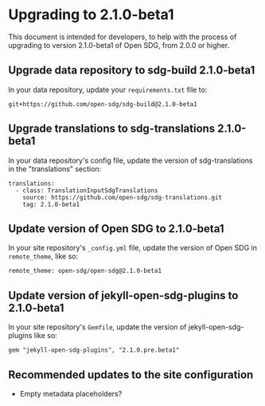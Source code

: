 <h1>Upgrading to 2.1.0-beta1</h1>

This document is intended for developers, to help with the process of upgrading to version 2.1.0-beta1 of Open SDG, from 2.0.0 or higher.

## Upgrade data repository to sdg-build 2.1.0-beta1

In your data repository, update your `requirements.txt` file to:

```
git+https://github.com/open-sdg/sdg-build@2.1.0-beta1
```

## Upgrade translations to sdg-translations 2.1.0-beta1

In your data repository's config file, update the version of sdg-translations in the "translations" section:

```
translations:
  - class: TranslationInputSdgTranslations
    source: https://github.com/open-sdg/sdg-translations.git
    tag: 2.1.0-beta1
```

## Update version of Open SDG to 2.1.0-beta1

In your site repository's `_config.yml` file, update the version of Open SDG in `remote_theme`, like so:

```
remote_theme: open-sdg/open-sdg@2.1.0-beta1
```

## Update version of jekyll-open-sdg-plugins to 2.1.0-beta1

In your site repository's `Gemfile`, update the version of jekyll-open-sdg-plugins like so:

```
gem "jekyll-open-sdg-plugins", "2.1.0.pre.beta1"
```

## Recommended updates to the site configuration

* Empty metadata placeholders?
